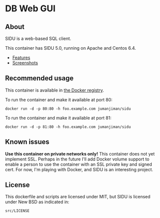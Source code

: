 DB Web GUI
==========

About
-----

SIDU is a web-based SQL client.

This container has SIDU 5.0,
running on Apache and Centos 6.4.

* [Features](http://topnew.net/sidu/sidu-feature.php)
* [Screenshots](http://topnew.net/sidu/sidu-screenshot.php)


Recommended usage
-----------------

This container is available in
[the Docker registry](https://index.docker.io/u/jumanjiman/).

To run the container and make it available at port 80:

    docker run -d -p 80:80 -h foo.example.com jumanjiman/sidu

To run the container and make it available at port 81:

    docker run -d -p 81:80 -h foo.example.com jumanjiman/sidu


Known issues
------------

**Use this container on private networks only!**
This container does not yet implement SSL.
Perhaps in the future I'll add Docker volume support to
enable a person to use the container with an SSL private key
and signed cert. For now, I'm playing with Docker, and
SIDU is an interesting project.


License
-------

This dockerfile and scripts are licensed under MIT, but
SIDU is licensed under New BSD as indicated in:

    src/LICENSE
